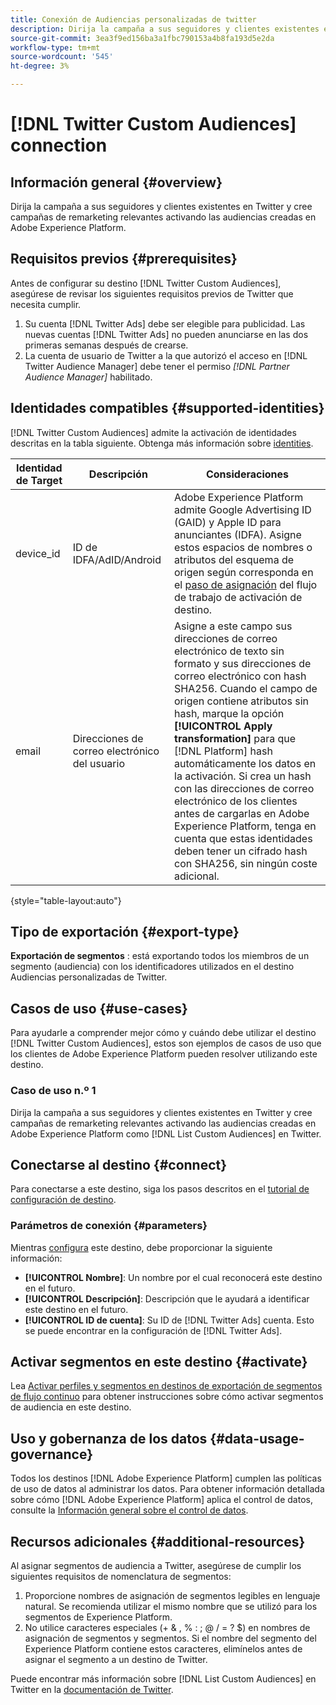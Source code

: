 ```yaml
---
title: Conexión de Audiencias personalizadas de twitter
description: Dirija la campaña a sus seguidores y clientes existentes en Twitter y cree campañas de remarketing relevantes activando las audiencias creadas en Adobe Experience Platform
source-git-commit: 3ea3f9ed156ba3a1fbc790153a4b8fa193d5e2da
workflow-type: tm+mt
source-wordcount: '545'
ht-degree: 3%

---
```



# [!DNL Twitter Custom Audiences] connection

## Información general {#overview}

Dirija la campaña a sus seguidores y clientes existentes en Twitter y cree campañas de remarketing relevantes activando las audiencias creadas en Adobe Experience Platform.

## Requisitos previos {#prerequisites}

Antes de configurar su destino [!DNL Twitter Custom Audiences], asegúrese de revisar los siguientes requisitos previos de Twitter que necesita cumplir.

1. Su cuenta [!DNL Twitter Ads] debe ser elegible para publicidad. Las nuevas cuentas [!DNL Twitter Ads] no pueden anunciarse en las dos primeras semanas después de crearse.
2. La cuenta de usuario de Twitter a la que autorizó el acceso en [!DNL Twitter Audience Manager] debe tener el permiso *[!DNL Partner Audience Manager]* habilitado.


## Identidades compatibles {#supported-identities}

[!DNL Twitter Custom Audiences] admite la activación de identidades descritas en la tabla siguiente. Obtenga más información sobre [identities](https://experienceleague.adobe.com/docs/experience-platform/identity/namespaces.html?lang=en#getting-started).

| Identidad de Target | Descripción | Consideraciones |
|---|---|---|
| device_id | ID de IDFA/AdID/Android | Adobe Experience Platform admite Google Advertising ID (GAID) y Apple ID para anunciantes (IDFA). Asigne estos espacios de nombres o atributos del esquema de origen según corresponda en el [paso de asignación](/help/destinations/ui/activate-segment-streaming-destinations.md#mapping) del flujo de trabajo de activación de destino. |
| email | Direcciones de correo electrónico del usuario | Asigne a este campo sus direcciones de correo electrónico de texto sin formato y sus direcciones de correo electrónico con hash SHA256. Cuando el campo de origen contiene atributos sin hash, marque la opción **[!UICONTROL Apply transformation]** para que [!DNL Platform] hash automáticamente los datos en la activación. Si crea un hash con las direcciones de correo electrónico de los clientes antes de cargarlas en Adobe Experience Platform, tenga en cuenta que estas identidades deben tener un cifrado hash con SHA256, sin ningún coste adicional. |

{style=&quot;table-layout:auto&quot;}

## Tipo de exportación {#export-type}

**Exportación de segmentos** : está exportando todos los miembros de un segmento (audiencia) con los identificadores utilizados en el destino Audiencias personalizadas de Twitter.

## Casos de uso {#use-cases}

Para ayudarle a comprender mejor cómo y cuándo debe utilizar el destino [!DNL Twitter Custom Audiences], estos son ejemplos de casos de uso que los clientes de Adobe Experience Platform pueden resolver utilizando este destino.

### Caso de uso n.º 1

Dirija la campaña a sus seguidores y clientes existentes en Twitter y cree campañas de remarketing relevantes activando las audiencias creadas en Adobe Experience Platform como [!DNL List Custom Audiences] en Twitter.

## Conectarse al destino {#connect}

Para conectarse a este destino, siga los pasos descritos en el [tutorial de configuración de destino](../../ui/connect-destination.md).

### Parámetros de conexión {#parameters}

Mientras [configura](../../ui/connect-destination.md) este destino, debe proporcionar la siguiente información:

* **[!UICONTROL Nombre]**: Un nombre por el cual reconocerá este destino en el futuro.
* **[!UICONTROL Descripción]**: Descripción que le ayudará a identificar este destino en el futuro.
* **[!UICONTROL ID de cuenta]**: Su ID de  [!DNL Twitter Ads] cuenta. Esto se puede encontrar en la configuración de [!DNL Twitter Ads].

## Activar segmentos en este destino {#activate}

Lea [Activar perfiles y segmentos en destinos de exportación de segmentos de flujo continuo](/help/destinations/ui/activate-segment-streaming-destinations.md) para obtener instrucciones sobre cómo activar segmentos de audiencia en este destino.

## Uso y gobernanza de los datos {#data-usage-governance}

Todos los destinos [!DNL Adobe Experience Platform] cumplen las políticas de uso de datos al administrar los datos. Para obtener información detallada sobre cómo [!DNL Adobe Experience Platform] aplica el control de datos, consulte la [Información general sobre el control de datos](https://experienceleague.adobe.com/docs/experience-platform/data-governance/home.html).

## Recursos adicionales {#additional-resources}

Al asignar segmentos de audiencia a Twitter, asegúrese de cumplir los siguientes requisitos de nomenclatura de segmentos:

1. Proporcione nombres de asignación de segmentos legibles en lenguaje natural. Se recomienda utilizar el mismo nombre que se utilizó para los segmentos de Experience Platform.
2. No utilice caracteres especiales (+ &amp; , % : ; @ / = ? $) en nombres de asignación de segmentos y segmentos. Si el nombre del segmento del Experience Platform contiene estos caracteres, elimínelos antes de asignar el segmento a un destino de Twitter.

Puede encontrar más información sobre [!DNL List Custom Audiences] en Twitter en la [documentación de Twitter](https://business.twitter.com/en/help/campaign-setup/campaign-targeting/custom-audiences/lists.html).